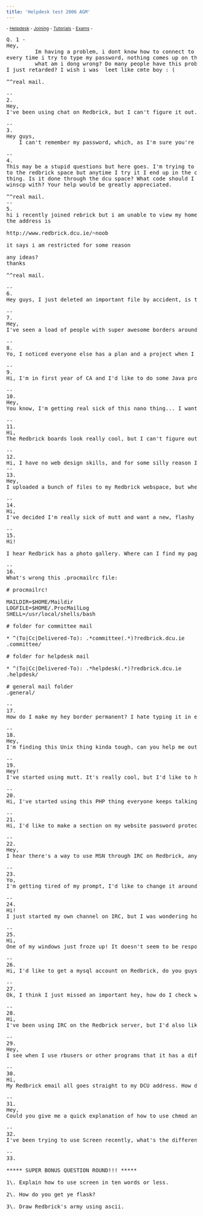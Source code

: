 ```yaml
---
title: 'Helpdesk test 2006 AGM'
---
```


 <sub> - [Helpdesk](../../) - [Joining](../../joining) - [Tutorials](../../tutorials) - [Exams](../../exams) -</sub>
<pre>Q. 1 -   
Hey,  
         Im having a problem, i dont know how to connect to redbrick,  
every time i try to type my password, nothing comes up on the black screen!!  
         what am i dong wrong? Do many people have this problem, or am  
I just retarded? I wish i was  leet like cmte boy : (  

^^real mail.  

--  
2.  
Hey,  
I've been using chat on Redbrick, but I can't figure it out. How do I join and leave channels, and is there anyway to see a list of all the rooms?  

--  
3.  
Hey guys,  
	I can't remember my password, which, as I'm sure you're aware, makes it difficult for me access my account. Can you help me out?  

--  
4.  
This may be a stupid questions but here goes. I'm trying to upload a website  
to the redbrick space but anytime I try it I end up in the camac dcu wnscp  
thing. Is it done through the dcu space? What code should I be logging into  
winscp with? Your help would be greatly appreciated.  

^^real mail.  
--  
5.  
hi i recently joined rebrick but i am unable to view my homepage  
the address is  

http://www.redbrick.dcu.ie/~noob  

it says i am restricted for some reason  

any ideas?  
thanks  

^^real mail.  

--  
6.  
Hey guys, I just deleted an important file by accident, is there any way I can get it back?  

--  
7.  
Hey,  
I've seen a load of people with super awesome borders around their heys and messages up top and bottom, how do i get those?  

--  
8.  
Yo, I noticed everyone else has a plan and a project when I finger them, how do I get these for myself?  

--  
9.  
Hi, I'm in first year of CA and I'd like to do some Java programming on Redbrick, is Java installed on any of the servers?  

--  
10.  
Hey,  
You know, I'm getting real sick of this nano thing... I want to use a real editor like vim, but I can't figure out the commands. How do I save a file in vim, and how do I quit without saving?  

--  
11.  
Hi,  
The Redbrick boards look really cool, but I can't figure out how to use slrn. How do I post messages and start new topics?  

--  
12.  
Hi, I have no web design skills, and for some silly reason I think it would be a great idea to make lots of .mp3 files play in the background when someone's viewing my website. I uploaded these files but no luck, are mp3s blocked on Redbrick or what?  
--  
13.  
Hey,  
I uploaded a bunch of files to my Redbrick webspace, but when I try to view or download them, I get a message telling me access is forbidden. How can I fix this?  

--  
14.  
Hi,  
I've decided I'm really sick of mutt and want a new, flashy webmail client. Does Redbrick have anything like that? How can I use them?  

--  
15.  
Hi!  

I hear Redbrick has a photo gallery. Where can I find my page on it and how much space do I have for storing photos?  

--  
16.  
What's wrong this .procmailrc file:  

# procmailrc!  

MAILDIR=$HOME/Maildir  
LOGFILE=$HOME/.ProcMailLog  
SHELL=/usr/local/shells/bash  

# folder for committee mail  

* ^(To|Cc|Delivered-To): .*committee(.*)?redbrick.dcu.ie  
.committee/  

# folder for helpdesk mail  

* ^(To|Cc|Delivered-To): .*helpdesk(.*)?redbrick.dcu.ie  
.helpdesk/  

# general mail folder  
.general/  

--  
17.  
How do I make my hey border permanent? I hate typing it in every time I hey someone...  

--  
18.  
Hey,  
I'm finding this Unix thing kinda tough, can you help me out with some of the basic commands? How do I navigate around directories and how do I delete files, make directories and copy files?  

--  
19.  
Hey!  
I've started using mutt. It's really cool, but I'd like to have my own signature at the end of all my mails. How do I set that up with mutt?  

--  
20.  
Hi, I've started using this PHP thing everyone keeps talking about, but it won't work! Is there anything special that I have to do with the files to make them run on Redbrick?  

--  
21.  
Hi, I'd like to make a section on my website password protected, any idea how I could do this?  

--  
22.  
Hey,  
I hear there's a way to use MSN through IRC on Redbrick, any idea how I could do that?  

--  
23.  
Yo,  
I'm getting tired of my prompt, I'd like to change it around, maybe add a few things here and there... How do I go about changing it? Can you give me some examples?  

--  
24.  
Hi!  
I just started my own channel on IRC, but I was wondering how can I make it password protected? Can you tell me a few of the other modes that I can use for my channel? I'd also like to know how to give my friends ops and stuff.   

--  
25.  
Hi,   
One of my windows just froze up! It doesn't seem to be responding to any commands or anything... how can I fix it?  

--  
26.  
Hi, I'd like to get a mysql account on Redbrick, do you guys have that? How do I get one?  

--  
27.  
Ok, I think I just missed an important hey, how do I check who's been sending me heys I got?  

--  
28.  
Hi,   
I've been using IRC on the Redbrick server, but I'd also like to connect to a few channels on other IRC servers too. How do I go about using two servers at once, and how do I switch between the two of them?  

--  
29.  
Hey,  
I see when I use rbusers or other programs that it has a different colour for "friends". How do I add people to my friends list so I can see this?  

--  
30.  
Hi,  
My Redbrick email all goes straight to my DCU address. How do I fix this so I can read my email using the highly awesome mutt client.  

--  
31.  
Hey,  
Could you give me a quick explanation of how to use chmod and change my file permissions? What do the numbers represent?  

--  
32.  
I've been trying to use Screen recently, what's the difference between reattaching with screen -DR and screen -x?  

--  
33.  

***** SUPER BONUS QUESTION ROUND!!! *****  

1\. Explain how to use screen in ten words or less.  

2\. How do you get ye flask?  

3\. Draw Redbrick's army using ascii.</pre>